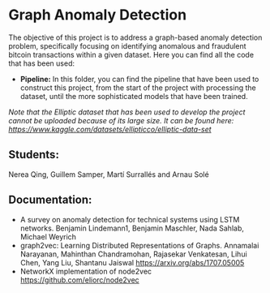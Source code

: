 # Graph Anomaly Detection
The objective of this project is to address a graph-based anomaly detection problem, specifically focusing on identifying anomalous and fraudulent bitcoin transactions within a given dataset. Here you can find all the code that has been used:

- **Pipeline:** In this folder, you can find the pipeline that have been used to construct this project, from the start of the project with processing the dataset, until the more sophisticated models that have been trained.

*Note that the Elliptic dataset that has been used to develop the project cannot be uploaded because of its large size. It can be found here: <https://www.kaggle.com/datasets/ellipticco/elliptic-data-set>*

## Students:
Nerea Qing, Guillem Samper, Martí Surrallés and Arnau Solé

## Documentation:
- A survey on anomaly detection for technical systems using LSTM networks. Benjamin Lindemann1, Benjamin Maschler, Nada Sahlab, Michael Weyrich
- graph2vec: Learning Distributed Representations of Graphs. Annamalai Narayanan, Mahinthan Chandramohan, Rajasekar Venkatesan, Lihui Chen, Yang Liu, Shantanu Jaiswal <https://arxiv.org/abs/1707.05005>
- NetworkX implementation of node2vec <https://github.com/eliorc/node2vec>
